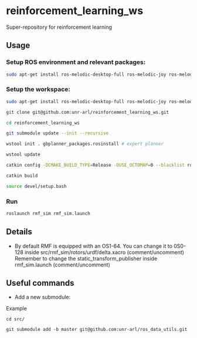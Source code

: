 # reinforcement_learning_ws

Super-repository for reinforcement learning

## Usage

### Setup ROS environment and relevant packages:

```bash
sudo apt-get install ros-melodic-desktop-full ros-melodic-joy ros-melodic-octomap-ros ros-melodic-mavlink python-wstool python-catkin-tools protobuf-compiler libgoogle-glog-dev ros-melodic-control-toolbox
```

### Setup the workspace:
```bash
sudo apt-get install ros-melodic-desktop-full ros-melodic-joy ros-melodic-octomap-ros ros-melodic-mavlink python-wstool python-catkin-tools protobuf-compiler libgoogle-glog-dev ros-melodic-control-toolbox

git clone git@github.com:unr-arl/reinforcement_learning_ws.git

cd reinforcement_learning_ws

git submodule update --init --recursive

wstool init . gbplanner_packages.rosinstall # expert planner

wstool update

catkin config -DCMAKE_BUILD_TYPE=Release -DUSE_OCTOMAP=0 --blacklist rotors_hil_interface

catkin build

source devel/setup.bash
```

### Run

```bash
roslaunch rmf_sim rmf_sim.launch
```

## Details

- By default RMF is equipped with an OS1-64. You can change it to 0S0-128 inside 
src/rmf_sim/rotors/urdf/delta.xacro (comment/uncomment)\
Remember to change the static_transform_publisher inside rmf_sim.launch (comment/uncomment)


## Useful commands
- Add a new submodule:

Example 
```
cd src/

git submodule add -b master git@github.com:unr-arl/ros_data_utils.git
```
